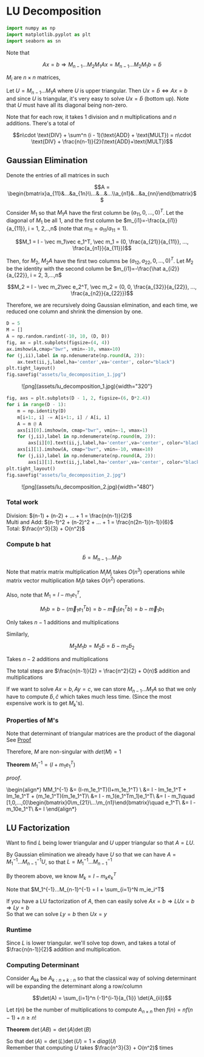 # LU Decomposition


```python
import numpy as np
import matplotlib.pyplot as plt
import seaborn as sn
```

Note that 

$$Ax = b \Rightarrow M_{n-1}...M_2M_1Ax = M_{n-1}...M_2M_1b = \hat b$$ 

$M_i$ are $n\times n$ matrices, 

Let $U = M_{n-1}...M_1A$ where $U$ is upper triangular. Then $Ux = \hat b \Leftrightarrow Ax = b$ and since $U$ is triangular, it's very easy to solve $Ux = \hat b$ (bottom up). Note that $U$ must have all its diagonal being non-zero. 

Note that for each row, it takes $1$ division and $n$ multiplications and $n$ additions. There's a total of 

$$n\cdot \text{DIV} + \sum^n (i - 1)(\text{ADD} + \text{MULT}) = n\cdot \text{DIV} + \frac{n(n-1)}{2}(\text{ADD}+\text{MULT})$$

## Gaussian Elimination
Denote the entries of all matrices in such

$$A = \begin{bmatrix}a_{11}&...&a_{1n}\\...&...&...\\a_{n1}&...&a_{nn}\end{bmatrix}$$


Consider $M_1$ so that $M_1A$ have the first column be $(a_{11}, 0, ..., 0)^T$. Let the diagonal of $M_1$ be all $1$, and the first column be $m_{i1}=-\frac{a_{i1}}{a_{11}}, i = 1, 2,..,n$ (note that $m_{11}=a_{11}/a_{11}=1$).

$$M_1 = I - \vec m_1\vec e_1^T, \vec m_1 = (0, \frac{a_{21}}{a_{11}}, ..., \frac{a_{n1}}{a_{11}})$$

Then, for $M_2$, $M_2A$ have the first two columns be $(a_{12}, a_{22}, 0, ..., 0)^T$. Let $M_2$ be the identity with the second column be $m_{i1}=-\frac{\hat a_{i2}}{a_{22}}, i = 2, 3,...,n$

$$M_2 = I - \vec m_2\vec e_2^T, \vec m_2 = (0, 0, \frac{a_{32}}{a_{22}}, ..., \frac{a_{n2}}{a_{22}})$$

Therefore, we are recursively doing Gaussian elimination, and each time, we reduced one column and shrink the dimension by one. 


```python
D = 5
M = []
A = np.random.randint(-10, 10, (D, D))
fig, ax = plt.subplots(figsize=(4, 4))
ax.imshow(A,cmap="bwr", vmin=-10, vmax=10)
for (j,ii),label in np.ndenumerate(np.round(A, 2)):
    ax.text(ii,j,label,ha='center',va='center', color="black")
plt.tight_layout()
fig.savefig("assets/lu_decomposition_1.jpg")
```

<figure markdown>
  ![png](assets/lu_decomposition_1.jpg){width="320"}
</figure> 

```python
fig, axs = plt.subplots(D - 1, 2, figsize=(6, D*2.4))
for i in range(D - 1):
    m = np.identity(D)
    m[i+1:, i] -= A[i+1:, i] / A[i, i]
    A = m @ A
    axs[i][0].imshow(m, cmap="bwr", vmin=-1, vmax=1)
    for (j,ii),label in np.ndenumerate(np.round(m, 2)):
        axs[i][0].text(ii,j,label,ha='center',va='center', color="black")
    axs[i][1].imshow(A, cmap="bwr", vmin=-10, vmax=10)
    for (j,ii),label in np.ndenumerate(np.round(A, 2)):
        axs[i][1].text(ii,j,label,ha='center',va='center', color="black")
plt.tight_layout()
fig.savefig("assets/lu_decomposition_2.jpg")
```

<figure markdown>
  ![png](assets/lu_decomposition_2.jpg){width="480"}
</figure> 
    
### Total work
Division: $(n-1) + (n-2) + ... + 1 = \frac{n(n-1)}{2}$  
Multi and Add: $(n-1)^2 + (n-2)^2 + ... + 1 = \frac{n(2n-1)(n-1)}{6}$  
Total: $\frac{n^3}{3} + O(n^2)$

### Compute b hat

$$\hat b = M_{n-1}...M_{1}b$$

Note that matrix matrix multiplication $M_iM_j$ takes $O(n^3)$ operations while matrix vector multiplication $M_ib$ takes $O(n^2)$ operations.

Also, note that $M_1 = I - m_1e_1^T$, 

$$M_1b = b - (\vec m_1e_1^Tb) = b - \vec m_1(e_1^Tb) = b - \vec m_1b_1$$

Only takes $n-1$ additions and multiplications

Similarly, 

$$M_2M_1b = M_2\tilde b = \tilde b - m_2\tilde b_2$$

Takes $n-2$ additions and multiplications

The total steps are $\frac{n(n-1)}{2} = \frac{n^2}{2} + O(n)$ addition and multiplications

If we want to solve $Ax = b, Ay = c$, we can store $M_{n-1}...M_1A$ so that we only have to compute $\hat b, \hat c$ which takes much less time. (Since the most expensive work is to get $M_k$'s). 

### Properties of M's

Note that determinant of triangular matrices are the product of the diagonal See [Proof](https://proofwiki.org/wiki/Determinant_of_Triangular_Matrix)

Therefore, $M$ are non-singular with $det(M)=1$

__Theorem__ $M_1^{-1} = (I + m_1e_1^T)$

_proof_. 

\begin{align*}
MM_1^{-1} &= (I-m_1e_1^T)(I+m_1e_1^T) \\
&= I - Im_1e_1^T + Im_1e_1^T + (m_1e_1^T)(m_1e_1^T)\\
&= I - m_1(e_1^Tm_1)e_1^T\\
&= I - m_1\quad [1,0,...,0]\begin{bmatrix}0\\m_{21}\\...\\m_{n1}\end{bmatrix}\quad e_1^T\\
&= I - m_10e_1^T\\
&= I
\end{align*}

## LU Factorization

Want to find $L$ being lower triangular and $U$ upper triangular so that $A = LU$. 

By Gaussian elimination we already have $U$ so that we can have $A = M_1^{-1}...M_{n-1}^{-1}U$, so that $L = M_1^{-1}...M_{n-1}^{-1}$

By theorem above, we know $M_k = I-m_ke_k^T$

Note that $M_1^{-1}...M_{n-1}^{-1} = I + \sum_{i=1}^N m_ie_i^T$

If you have a LU factorization of $A$, then can easily solve $Ax=b\Rightarrow LUx = b \Rightarrow Ly = b$  
So that we can solve $Ly=b$ then $Ux=y$

### Runtime
Since $L$ is lower triangular. we'll solve top down, and takes a total of $\frac{n(n-1)}{2}$ addition and multiplication. 

### Computing Determinant
Consider $A_{kk}$ be $A_{k:n \times k:n}$ so that the classical way of solving determinant will be expanding the determinant along a row/column

$$\det(A) = \sum_{i=1}^n (-1)^{i-1}{a_{1i}} \det(A_{ii})$$

Let $t(n)$ be the number of multiplications to compute $A_{n\times n}$ then 
$f(n)=nf(n-1) +n \geq n!$

__Theorem__ $\det(AB) =\det(A)\det(B)$

So that $\det(A) = \det(L)\det(U) = 1 \times diag(U)$  
Remember that computing $U$ takes $\frac{n^3}{3} + O(n^2)$ times
